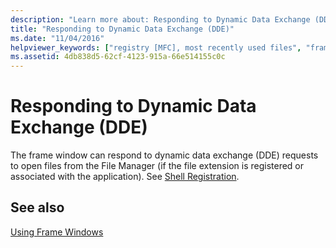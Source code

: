 ```yaml
---
description: "Learn more about: Responding to Dynamic Data Exchange (DDE)"
title: "Responding to Dynamic Data Exchange (DDE)"
ms.date: "11/04/2016"
helpviewer_keywords: ["registry [MFC], most recently used files", "frame windows [MFC], dynamic data exchange (DDE)", "DDE (Dynamic Data Exchange), frame windows", "registration [MFC], shell", "Shell [MFC], registering file types", "windows [MFC], and dynamic data exchange", "responding to dynamic data exchange (DDE)", "frame windows [MFC], shell registration"]
ms.assetid: 4db838d5-62cf-4123-915a-66e514155c0c
---
```

# Responding to Dynamic Data Exchange (DDE)

The frame window can respond to dynamic data exchange (DDE) requests to open files from the File Manager (if the file extension is registered or associated with the application). See [Shell Registration](../mfc/special-cwinapp-services.md).

## See also

[Using Frame Windows](../mfc/using-frame-windows.md)
